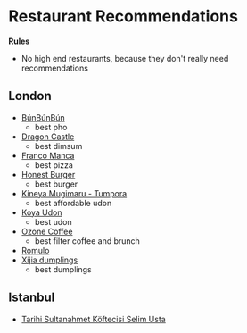 # Restaurant Recommendations

**Rules**

- No high end restaurants, because they don't really need recommendations

## London

- [BúnBúnBún](http://www.bunbunbun.co/)
  - best pho
- [Dragon Castle](https://www.dragoncastlelondon.com/)
  - best dimsum
- [Franco Manca](https://www.francomanca.co.uk/)
  - best pizza
- [Honest Burger](https://www.honestburgers.co.uk/)
  - best burger
- [Kineya Mugimaru - Tumpora](https://www.kineya.co.uk/)
  - best affordable udon
- [Koya Udon](https://www.koya.co.uk/?www.web3389.com)
  - best udon
- [Ozone Coffee](https://ozonecoffee.co.uk/)
  - best filter coffee and brunch
- [Romulo](https://www.romulocafe.co.uk/)
- [Xijia dumplings](https://www.xihomedumplings.co.uk/)
  - best dumplings

## Istanbul

- [Tarihi Sultanahmet Köftecisi Selim Usta](https://www.google.com/search?q=istanbul+&tbm=lcl&ei=yA3WYamwCIWT8gK6uIrwCw&oq=istanbul+&gs_l=psy-ab.3..0i273k1j0i433i457i273k1j0i402k1j0i273k1l2j0i433i273k1j0i67k1j0i512i433k1j0i512k1l2.15829.15829.0.16157.1.1.0.0.0.0.88.88.1.1.0....0...1c.1.64.psy-ab..0.1.87....0.ctiPPDYQPQo#rlfi=hd:;si:977764276566104906;mv:%5B%5B41.01122853552672,28.985895345282792%5D,%5B41.00326186638583,28.967613481978933%5D%5D)

